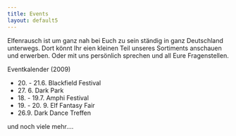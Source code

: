 ```yaml
---
title: Events
layout: default5
---
```

<p>
Elfenrausch ist um ganz nah bei Euch zu sein st&auml;ndig in ganz Deutschland unterwegs.
Dort k&ouml;nnt Ihr eien kleinen Teil unseres Sortiments anschauen und erwerben.
Oder mit uns pers&ouml;nlich sprechen und all Eure Fragenstellen.
</p>
<p>
Eventkalender (2009)
<ul>
<li>20. - 21.6.   Blackfield Festival</li>
<li>27. 6.         Dark Park</li>
<li>18. - 19.7.   Amphi Festival</li>
<li>19. - 20. 9.  Elf Fantasy Fair</li>
<li>26.9.          Dark Dance Treffen</li>
</ul>
</p>
<p>
und noch viele mehr....
</p>
